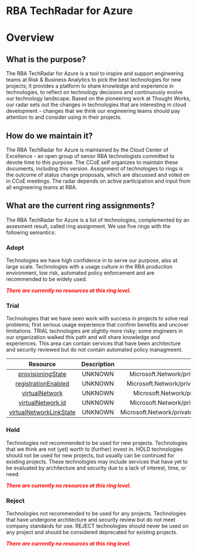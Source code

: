 
RBA TechRadar for Azure
=======================

# Overview

## What is the purpose?


The RBA TechRadar for Azure is a tool to inspire and support engineering teams at Risk & Business Analytics to pick the best technologies for new projects; it provides a platform to share knowledge and experience in technologies, to reflect on technology decisions and continuously evolve our technology landscape.  Based on the pioneering work at Thought Works, our radar sets out the changes in technologies that are interesting in cloud development - changes that we think our engineering teams should pay attention to and consider using in their projects.
## How do we maintain it?


The RBA TechRadar for Azure is maintained by the Cloud Center of Excellence - an open group of senior RBA technologists committed to devote time to this purpose.  The CCoE self organizes to maintain these documents, including this version.  Assignment of technologies to rings is the outcome of status change proposals, which are discussed and voted on in CCoE meetings.  The radar depends on active participation and input from all engineering teams at RBA.
## What are the current ring assignments?


The RBA TechRadar for Azure is a list of technologies, complemented by an assesment result, called ring assignment.  We use five rings with the following semantics:
### Adopt


Technologies we have high confidence in to serve our purpose, also at large scale.  Technologies with a usage culture in the RBA production environment, low risk, automated policy enforcement and are recommended to be widely used.  
  
***<font color="red"> There are currently no resources at this ring level. </font>***
### Trial


Technologies that we have seen work with success in projects to solve real problems;  first serious usage experience that confirm benefits and uncover limitations.  TRIAL technologies are slightly more risky; some engineers in our organization walked this path and will share knowledge and experiences.  This area can contain services that have been architecture and security reviewed but do not contain automated policy managmeent.  

|Resource|Description|Path|Status|
| :---: | :---: | :---: | :---: |
|[provisioningState](https://github.com/openrba/python-azure-techradar/blob/master/Microsoft.Network/privateDnsZones/virtualNetworkLinks/provisioningState)|UNKNOWN|Microsoft.Network/privateDnsZones/virtualNetworkLinks/provisioningState|TRIAL|
|[registrationEnabled](https://github.com/openrba/python-azure-techradar/blob/master/Microsoft.Network/privateDnsZones/virtualNetworkLinks/registrationEnabled)|UNKNOWN|Microsoft.Network/privateDnsZones/virtualNetworkLinks/registrationEnabled|TRIAL|
|[virtualNetwork](https://github.com/openrba/python-azure-techradar/blob/master/Microsoft.Network/privateDnsZones/virtualNetworkLinks/virtualNetwork)|UNKNOWN|Microsoft.Network/privateDnsZones/virtualNetworkLinks/virtualNetwork|TRIAL|
|[virtualNetwork.id](https://github.com/openrba/python-azure-techradar/blob/master/Microsoft.Network/privateDnsZones/virtualNetworkLinks/virtualNetwork.id)|UNKNOWN|Microsoft.Network/privateDnsZones/virtualNetworkLinks/virtualNetwork.id|TRIAL|
|[virtualNetworkLinkState](https://github.com/openrba/python-azure-techradar/blob/master/Microsoft.Network/privateDnsZones/virtualNetworkLinks/virtualNetworkLinkState)|UNKNOWN|Microsoft.Network/privateDnsZones/virtualNetworkLinks/virtualNetworkLinkState|TRIAL|

### Hold


Technologies not recommended to be used for new projects. Technologies that we think are not (yet) worth to (further) invest in.  HOLD technologies should not be used for new projects, but usually can be continued for existing projects.  These technologies may include services that have yet to be evaluated by architecture and security due to a lack of interest, time, or need.  
  
***<font color="red"> There are currently no resources at this ring level. </font>***
### Reject


Technologies not recommended to be used for any projects. Technologies that have undergone architecture and security review but do not meet company standards for use.  REJECT technologies should never be used on any project and should be considered deprecated for existing projects.  
  
***<font color="red"> There are currently no resources at this ring level. </font>***
